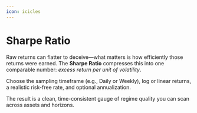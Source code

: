 ```yaml
---
icon: icicles
---
```


# Sharpe Ratio

Raw returns can flatter to deceive—what matters is how efficiently those returns were earned. The **Sharpe Ratio** compresses this into one comparable number: _excess return per unit of volatility_.&#x20;

Choose the sampling timeframe (e.g., Daily or Weekly), log or linear returns, a realistic risk-free rate, and optional annualization.&#x20;

The result is a clean, time-consistent gauge of regime quality you can scan across assets and horizons.

